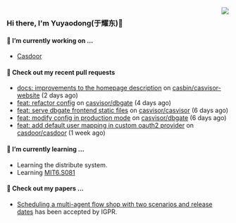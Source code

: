 <img align="right" src="https://github-readme-stats.vercel.app/api?username=leo220yuyaodog&show_icons=true&icon_color=805AD5&text_color=718096&bg_color=ffffff&hide_title=true" />

### Hi there, I'm Yuyaodong(于耀东)👋
#### 🔭 I’m currently working on ...
- [Casdoor](https://github.com/casdoor)

#### 🔨 Check out my recent pull requests

- [docs: improvements to the homepage description](https://github.com/casbin/casvisor-website/pull/13) on [casbin/casvisor-website](https://github.com/casbin/casvisor-website) (2 days ago)
- [feat: refactor config](https://github.com/casvisor/dbgate/pull/6) on [casvisor/dbgate](https://github.com/casvisor/dbgate) (4 days ago)
- [feat: serve dbgate frontend static files](https://github.com/casvisor/casvisor/pull/72) on [casvisor/casvisor](https://github.com/casvisor/casvisor) (6 days ago)
- [feat: modify config in production mode](https://github.com/casvisor/dbgate/pull/5) on [casvisor/dbgate](https://github.com/casvisor/dbgate) (6 days ago)
- [feat: add default user mapping in custom oauth2 provider](https://github.com/casdoor/casdoor/pull/2819) on [casdoor/casdoor](https://github.com/casdoor/casdoor) (1 week ago)

#### 🌱 I’m currently learning ...
- Learning the distribute system.
- Learning [MIT6.S081](https://pdos.csail.mit.edu/6.828/2021/schedule.html)

#### 📜 Check out my papers ...
- [Scheduling a multi-agent flow shop with two scenarios and release dates](https://www.tandfonline.com/doi/full/10.1080/00207543.2023.2188646) has been accepted by IGPR.

